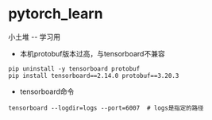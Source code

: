 # pytorch_learn
小土堆 -- 学习用


* 本机protobuf版本过高，与tensorboard不兼容
```
pip uninstall -y tensorboard protobuf 
pip install tensorboard==2.14.0 protobuf==3.20.3
```

* tensorboard命令
```chatinput
tensorboard --logdir=logs --port=6007  # logs是指定的路径
```